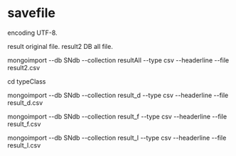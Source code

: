 # savefile
encoding UTF-8.

result original file. 
result2 DB all file.  

mongoimport --db SNdb --collection resultAll --type csv --headerline --file result2.csv

cd typeClass

mongoimport --db SNdb --collection result_d --type csv --headerline --file result_d.csv

mongoimport --db SNdb --collection result_f --type csv --headerline --file result_f.csv

mongoimport --db SNdb --collection result_l --type csv --headerline --file result_l.csv


